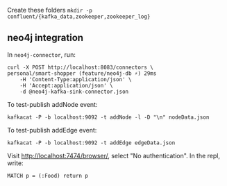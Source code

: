 Create these folders
`mkdir -p confluent/{kafka_data,zookeeper,zookeeper_log}`


## neo4j integration
In `neo4j-connector`, run:
```shell
curl -X POST http://localhost:8083/connectors \                                                                              personal/smart-shopper (feature/neo4j-db ⚡) 29ms  
    -H 'Content-Type:application/json' \
    -H 'Accept:application/json' \
    -d @neo4j-kafka-sink-connector.json
```

To test-publish addNode event:
```shell
kafkacat -P -b localhost:9092 -t addNode -l -D "\n" nodeData.json
```

To test-publish addEdge event:
```shell
kafkacat -P -b localhost:9092 -t addEdge edgeData.json
```

Visit [http://localhost:7474/browser/](http://localhost:7474/browser/), select "No authentication".  In the repl, write:
```cypher
MATCH p = (:Food) return p
```